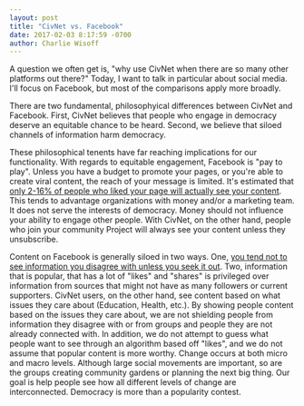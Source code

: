 ```yaml
---
layout: post
title: "CivNet vs. Facebook"
date: 2017-02-03 8:17:59 -0700
author: Charlie Wisoff
---
```


<p>A question we often get is, "why use CivNet when there are so many other platforms out there?" Today, I want to talk in particular about social media. I'll focus on Facebook, but most of the comparisons apply more broadly.</p>

<p>There are two fundamental, philosophyical differences between CivNet and Facebook. First, CivNet believes that people who engage in democracy deserve an equitable chance to be heard. Second, we believe that siloed channels of information harm democracy.</p>

<p>These philosophical tenents have far reaching implications for our functionality. With regards to equitable engagement, Facebook is "pay to play". Unless you have a budget to promote your pages, or you're able to create viral content, the reach of your message is limited. It's estimated that <a href="https://blog.hubspot.com/marketing/facebook-declining-organic-reach#sm.000c7re6k1bvid1cuss2qa4pehm5v">only 2-16% of people who liked your page will actually see your content</a>. This tends to advantage organizations with money and/or a marketing team. It does not serve the interests of democracy. Money should not influence your ability to engage other people. With CivNet, on the other hand, people who join your community Project will always see your content unless they unsubscribe. </p> 

<p>Content on Facebook is generally siloed in two ways. One, <a href="http://graphics.wsj.com/blue-feed-red-feed/">you tend not to see information you disagree with unless you seek it out</a>. Two, information that is popular, that has a lot of "likes" and "shares" is privileged over information from sources that might not have as many followers or current supporters. CivNet users, on the other hand, see content based on what issues they care about (Education, Health, etc.). By showing people content based on the issues they care about, we are not shielding people from information they disagree with or from groups and people they are not already connected with. In addition, we do not attempt to guess what people want to see through an algorithm based off "likes", and we do not assume that popular content is more worthy. Change occurs at both micro and macro levels. Although large social movements are important, so are the groups creating community gardens or planning the next big thing. Our goal is help people see how all different levels of change are interconnected. Democracy is more than a popularity contest.</p>
